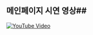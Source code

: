 ## 메인페이지 시연 영상##
[![YouTube Video](https://img.youtube.com/vi/XJCs_HKumGc/0.jpg)](https://youtu.be/XJCs_HKumGc)
